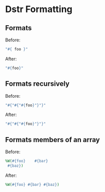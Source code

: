# Dstr Formatting

## Formats

Before:

```ruby
"#{ foo }"
```

After:

```ruby
"#{foo}"
```

## Formats recursively

Before:

```ruby
"#{"#{"#{foo}"}"}"
```

After:

```ruby
"#{"#{"#{foo}"}"}"
```

## Formats members of an array

Before:

```ruby
%W(#{foo}    #{bar}
 #{baz})
```

After:

```ruby
%W(#{foo} #{bar} #{baz})
```

